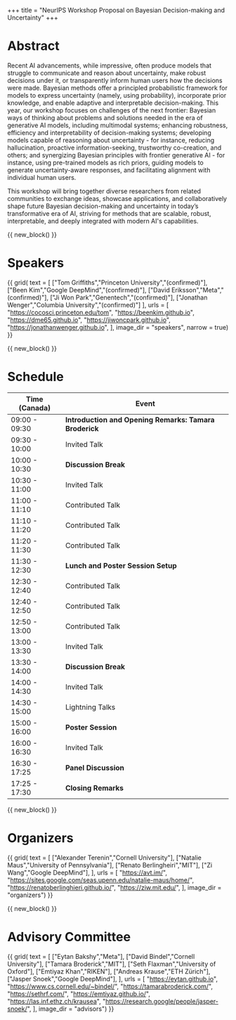 +++
title = "NeurIPS Workshop Proposal on Bayesian Decision-making and Uncertainty"
+++

# Abstract

Recent AI advancements, while impressive, often produce models that struggle to communicate and reason about uncertainty, make robust decisions under it, or transparently inform human users how the decisions were made. Bayesian methods offer a principled probabilistic framework for models to express uncertainty (namely, using probability), incorporate prior knowledge, and enable adaptive and interpretable decision-making. This year, our workshop focuses on challenges of the next frontier: Bayesian ways of thinking about problems and solutions needed in the era of generative AI models, including multimodal systems; enhancing robustness, efficiency and interpretability of decision-making systems; developing models capable of reasoning about uncertainty - for instance, reducing hallucination, proactive information-seeking, trustworthy co-creation, and others; and synergizing Bayesian principles with frontier generative AI - for instance, using pre-trained models as rich priors, guiding models to generate uncertainty-aware responses, and facilitating alignment with individual human users.

This workshop will bring together diverse researchers from related communities to exchange ideas, showcase applications, and collaboratively shape future Bayesian decision-making and uncertainty in today’s transformative era of AI, striving for methods that are scalable, robust, interpretable, and deeply integrated with modern AI's capabilities.




{{ new_block() }}



# Speakers

{{ grid(
    text = [
        ["Tom Griffiths","Princeton University","(confirmed)"], 
        ["Been Kim","Google DeepMind","(confirmed)"],
        ["David Eriksson","Meta","(confirmed)"],
        ["Ji Won Park","Genentech","(confirmed)"],
        ["Jonathan Wenger","Columbia University","(confirmed)"]
    ],
    urls = [
        "https://cocosci.princeton.edu/tom",
        "https://beenkim.github.io",
        "https://dme65.github.io",
        "https://jiwoncpark.github.io",
        "https://jonathanwenger.github.io",
    ],
    image_dir = "speakers",
    narrow = true) }}



{{ new_block() }}



# Schedule

| Time (Canada) | Event |
|---------------|-------|
| 09:00 - 09:30 | **Introduction and Opening Remarks: Tamara Broderick** |
| 09:30 - 10:00 | Invited Talk |
| 10:00 - 10:30 | **Discussion Break** |
| 10:30 - 11:00 | Invited Talk |
| 11:00 - 11:10 | Contributed Talk |
| 11:10 - 11:20 | Contributed Talk |
| 11:20 - 11:30 | Contributed Talk |
| 11:30 - 12:30 | **Lunch and Poster Session Setup** |
| 12:30 - 12:40 | Contributed Talk |
| 12:40 - 12:50 | Contributed Talk |
| 12:50 - 13:00 | Contributed Talk |
| 13:00 - 13:30 | Invited Talk |
| 13:30 - 14:00 | **Discussion Break** |
| 14:00 - 14:30 | Invited Talk |
| 14:30 - 15:00 | Lightning Talks |
| 15:00 - 16:00 | **Poster Session** |
| 16:00 - 16:30 | Invited Talk |
| 16:30 - 17:25 | **Panel Discussion** | 
| 17:25 - 17:30 | **Closing Remarks** |



{{ new_block() }}



# Organizers

{{ grid(
    text = [
        ["Alexander Terenin","Cornell University"],
        ["Natalie Maus","University of Pennsylvania"],
        ["Renato Berlingheiri","MIT"],
        ["Zi Wang","Google DeepMind"],
    ],
    urls = [
        "https://avt.im/",
        "https://sites.google.com/seas.upenn.edu/natalie-maus/home/",
        "https://renatoberlinghieri.github.io/",
        "https://ziw.mit.edu/",
    ],
    image_dir = "organizers") }}



{{ new_block() }}



# Advisory Committee

{{ grid(
    text = [
        ["Eytan Bakshy","Meta"],
        ["David Bindel","Cornell University"],
        ["Tamara Broderick","MIT"],
        ["Seth Flaxman","University of Oxford"],
        ["Emtiyaz Khan","RIKEN"],
        ["Andreas Krause","ETH Zürich"],
        ["Jasper Snoek","Google DeepMind"],
    ],
    urls = [
        "https://eytan.github.io",
        "https://www.cs.cornell.edu/~bindel/",
        "https://tamarabroderick.com/",
        "https://sethrf.com/",
        "https://emtiyaz.github.io/",
        "https://las.inf.ethz.ch/krausea",
        "https://research.google/people/jasper-snoek/",
    ],
    image_dir = "advisors") }}

